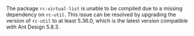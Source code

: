 The package `rc-virtual-list` is unable to be compiled due to a missing dependency on `rc-util`. This issue can be resolved by upgrading the version of `rc-util` to at least 5.36.0, which is the latest version compatible with Ant Design 5.8.3.
